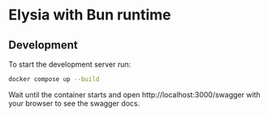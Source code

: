 # Elysia with Bun runtime

## Development

To start the development server run:

```bash
docker compose up --build
```

Wait until the container starts and open http://localhost:3000/swagger with your browser to see the swagger docs.
